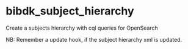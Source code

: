 bibdk_subject_hierarchy
=======================

Create a subjects hierarchy with cql queries for OpenSearch

NB: Remember a update hook, if the subject hierarchy xml is updated.
